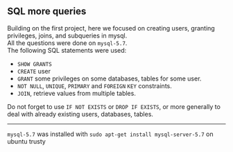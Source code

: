 ## SQL more queries

Building on the first project, here we focused on creating users, granting privileges, joins, and subqueries in mysql.  
All the questions were done on `mysql-5.7`.  
The following SQL statements were used:  
- `SHOW GRANTS`  
- `CREATE` user
- `GRANT` some privileges on some databases, tables for some user.  
- `NOT NULL`, `UNIQUE`, `PRIMARY` and `FOREIGN` `KEY` constraints.  
- `JOIN`, retrieve values from multiple tables.  

Do not forget to use `IF NOT EXISTS` or `DROP IF EXISTS`, or more generally to deal with already existing users, databases, tables.  
***
`mysql-5.7` was installed with `sudo apt-get install mysql-server-5.7` on ubuntu trusty
